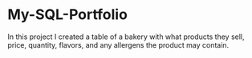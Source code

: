 # My-SQL-Portfolio
In this project I created a table of a bakery with what products they sell, price, quantity, flavors, and any allergens the product may contain. 
